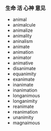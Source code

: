 ### 生命 活 心神 意见

- animal
- animalcule
- animalize
- animality
- aninalism
- animate
- animation
- animator
- animative
- disanimate
- equanimity
- exanimate
- inanimate
- inanimation
- longanimous
- longanimity
- reanimate
- reanimation
- unanimity
- magnaimous